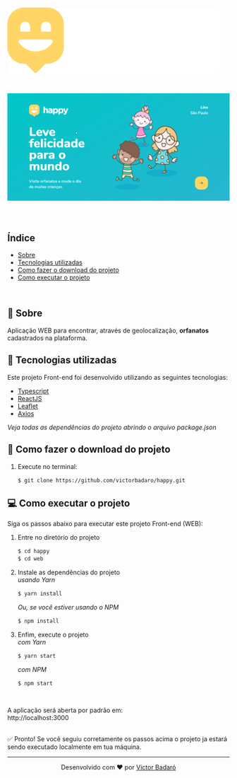 # <img src="./src/images/logo.svg">

<h1 align="center">
    <img src="./presentation.gif">
</h1>
<br>

## Índice

* [Sobre](#-sobre)
* [Tecnologias utilizadas](#-tecnologias-utilizadas)
* [Como fazer o download do projeto](#-como-fazer-o-download-do-projeto)
* [Como executar o projeto](#-Como-executar-o-projeto)
<br>

## 🧾 Sobre

Aplicação WEB para encontrar, através de geolocalização, **orfanatos** cadastrados na plataforma.
<br>

## 🚀 Tecnologias utilizadas

Este projeto Front-end foi desenvolvido utilizando as seguintes tecnologias:

* [Typescript](https://www.typescriptlang.org/)
* [ReactJS](https://reactjs.org/)
* [Leaflet](https://leafletjs.com/)
* [Axios](https://github.com/axios/axios)

_Veja todas as dependências do projeto abrindo o arquivo package.json_
<br>

## 🔽 Como fazer o download do projeto

1. Execute no terminal:<br>
    ```bash
    $ git clone https://github.com/victorbadaro/happy.git
    ```
## 💻 Como executar o projeto

Siga os passos abaixo para executar este projeto Front-end (WEB):

1. Entre no diretório do projeto
    ```bash
    $ cd happy
    $ cd web
    ```

2. Instale as dependências do projeto<br>
    _usando Yarn_
    ```bash
    $ yarn install
    ```

    _Ou, se você estiver usando o NPM_
    ```bash
    $ npm install
    ```

3. Enfim, execute o projeto<br>
    _com Yarn_
    ```bash
    $ yarn start
    ```

    _com NPM_
    ```bash
    $ npm start
    ```

<br>

A aplicação será aberta por padrão em:<br>
http://localhost:3000
<br><br>

✅ Pronto! Se você seguiu corretamente os passos acima o projeto ja estará sendo executado localmente em tua máquina.

---
<p align="center">Desenvolvido com ❤ por <a href="https://github.com/victorbadaro">Victor Badaró</a></p>